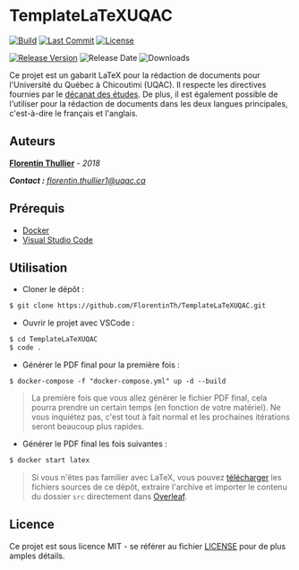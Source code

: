 # TemplateLaTeXUQAC

[![Build](https://img.shields.io/circleci/build/github/FlorentinTh/TemplateLaTeXUQAC/master?style=flat-square&token=0fdc873e50de49d6e9868ff847d740d20813f3bd)](https://circleci.com/gh/FlorentinTh/TemplateLaTeXUQAC) [![Last Commit](https://img.shields.io/github/last-commit/FlorentinTh/TemplateLaTeXUQAC?style=flat-square)](https://github.com/FlorentinTh/TemplateLaTeXUQAC/commits/master) [![License](https://img.shields.io/github/license/FlorentinTh/TemplateLaTeXUQAC?style=flat-square)](https://github.com/FlorentinTh/TemplateLaTeXUQAC/blob/master/LICENSE)

[![Release Version](https://img.shields.io/github/release/FlorentinTh/TemplateLaTeXUQAC?style=flat-square)](https://github.com/FlorentinTh/TemplateLaTeXUQAC/releases) ![Release Date](https://img.shields.io/github/release-date/FlorentinTh/TemplateLaTeXUQAC?style=flat-square) ![Downloads](https://img.shields.io/github/downloads/FlorentinTh/TemplateLaTeXUQAC/v1.1.3/total?style=flat-square)

Ce projet est un gabarit LaTeX pour la rédaction de documents pour l'Université du Québec à Chicoutimi (UQAC). Il respecte les directives fournies par le [décanat des études](http://services.uqac.ca/decanat-des-etudes/sous-menu-2/). De plus, il est également possible de l'utiliser pour la rédaction de documents dans les deux langues principales, c'est-à-dire le français et l'anglais.

## Auteurs

**[Florentin Thullier](https://github.com/florentinth)** - _2018_

_**Contact :** [florentin.thullier1@uqac.ca](florentin.thullier1@uqa.ca)_

## Prérequis

- [Docker](https://www.docker.com/get-started)
- [Visual Studio Code](https://code.visualstudio.com/)

## Utilisation

- Cloner le dépôt :

```sh
$ git clone https://github.com/FlorentinTh/TemplateLaTeXUQAC.git
```

- Ouvrir le projet avec VSCode :

```sh
$ cd TemplateLaTeXUQAC
$ code .
```

- Générer le PDF final pour la première fois :

```
$ docker-compose -f "docker-compose.yml" up -d --build
```

> La première fois que vous allez générer le fichier PDF final, cela pourra prendre un certain temps (en fonction de votre matériel). Ne vous inquiétez pas, c'est tout à fait normal et les prochaines itérations seront beaucoup plus rapides.

- Générer le PDF final les fois suivantes :

```sh
$ docker start latex
```

> Si vous n'êtes pas familier avec LaTeX, vous pouvez [télécharger](https://github.com/FlorentinTh/TemplateLaTeXUQAC/archive/master.zip) les fichiers sources de ce dépôt, extraire l'archive et importer le contenu du dossier ```src``` directement dans [Overleaf](https://overleaf.com/).

## Licence

Ce projet est sous licence MIT - se référer au fichier [LICENSE](LICENSE) pour de plus amples détails.
